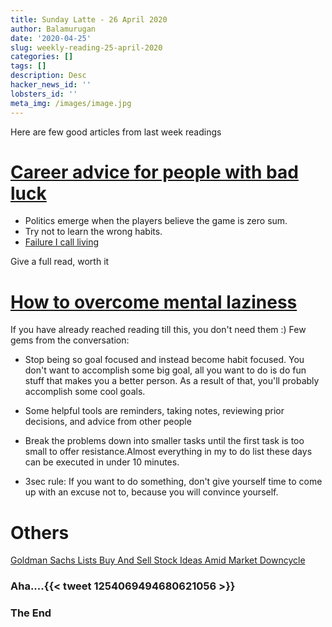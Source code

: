 ```yaml
---
title: Sunday Latte - 26 April 2020
author: Balamurugan
date: '2020-04-25'
slug: weekly-reading-25-april-2020
categories: []
tags: []
description: Desc
hacker_news_id: ''
lobsters_id: ''
meta_img: /images/image.jpg
---
```

Here are few good articles from last week readings

# [Career advice for people with bad luck](https://chiefofstuff.substack.com/p/career-advice-for-people-with-bad)


+ Politics emerge when the players believe the game is zero sum. 
+ Try not to learn the wrong habits.
+ [Failure I call living](https://www.youtube.com/channel/UC3CrrMeVRLNa3ODsKJMOQwg)

Give a full read, worth it

# [How to overcome mental laziness](https://news.ycombinator.com/item?id=22919697) <br />


If you have already reached reading till this, you don't need them :)
Few gems from the conversation:

+ Stop being so goal focused and instead become habit focused. You don't want to accomplish some big goal, all you want to do is do fun stuff that makes you a better person. As a result of that, you'll probably accomplish some cool goals.

+ Some helpful tools are reminders, taking notes, reviewing prior decisions, and advice from other people

+ Break the problems down into smaller tasks until the first task is too small to offer resistance.Almost everything in my to do list these days can be executed in under 10 minutes. 

+ 3sec rule: If you want to do something, don't give yourself time to come up with an excuse not to, because you will convince yourself.


# Others

[Goldman Sachs Lists Buy And Sell Stock Ideas Amid Market Downcycle](https://www.bloombergquint.com/markets/goldman-sachs-lists-buy-and-sell-stock-ideas-amid-market-downcycle)

### Aha....{{< tweet 1254069494680621056 >}} 

### The End
